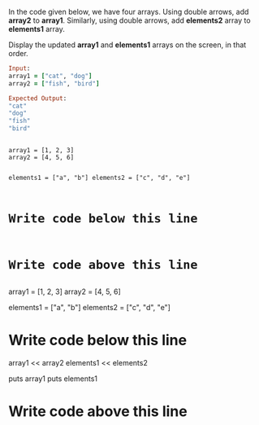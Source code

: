 In the code given below, we 
have four arrays.
Using double arrows, add **array2** to 
**array1**. Similarly, using double 
arrows, add **elements2** array to 
**elements1** array. 

Display the updated **array1** and 
**elements1** arrays on the screen, 
in that order.

```ruby
Input:
array1 = ["cat", "dog"]
array2 = ["fish", "bird"]

Expected Output:
"cat"
"dog"
"fish"
"bird"
```

<codeblock language="ruby" type="exercise" testMode="fixedInput">
<code>
array1 = [1, 2, 3]
array2 = [4, 5, 6]

elements1 = ["a", "b"]
elements2 = ["c", "d", "e"]

# Write code below this line

# Write code above this line
</code>
<solution>
array1 = [1, 2, 3]
array2 = [4, 5, 6]

elements1 = ["a", "b"]
elements2 = ["c", "d", "e"]

# Write code below this line

array1 << array2
elements1 << elements2

puts array1
puts elements1
# Write code above this line
</solution>
</codeblock>
